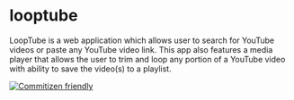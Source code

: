 # looptube

LoopTube is a web application which allows user to search for YouTube videos or paste any YouTube video link. This app also features a media player that allows the user to trim and loop any portion of a YouTube video with ability to save the video(s) to a playlist.

[![Commitizen friendly](https://img.shields.io/badge/commitizen-friendly-brightgreen.svg)](http://commitizen.github.io/cz-cli/)

